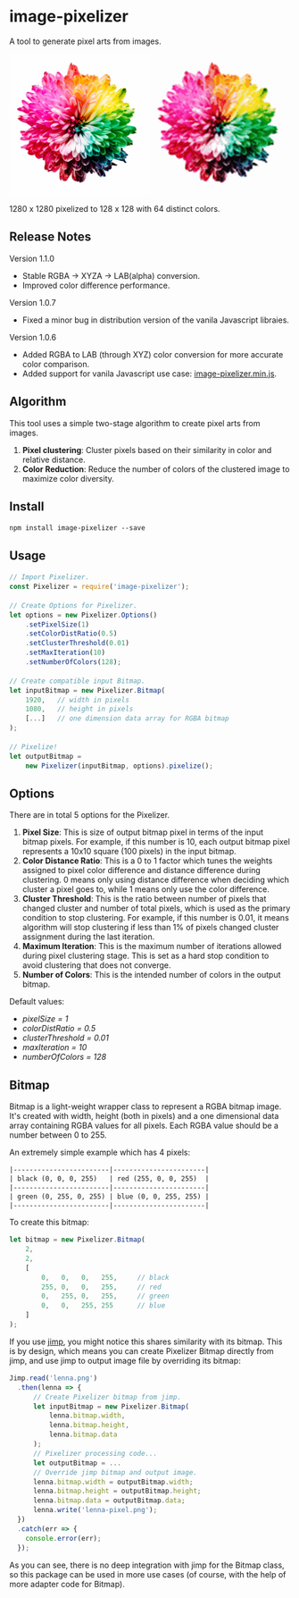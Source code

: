 # image-pixelizer

A tool to generate pixel arts from images.

![Example](/images/example.png)

1280 x 1280 pixelized to 128 x 128 with 64 distinct colors.

## Release Notes

Version 1.1.0
* Stable RGBA -> XYZA -> LAB(alpha) conversion.
* Improved color difference performance.

Version 1.0.7
* Fixed a minor bug in distribution version of the vanila Javascript libraies.

Version 1.0.6
* Added RGBA to LAB (through XYZ) color conversion for more accurate color comparison.
* Added support for vanila Javascript use case: [image-pixelizer.min.js](dist/image-pixelizer.min.js).

## Algorithm

This tool uses a simple two-stage algorithm to create pixel arts from images.

1. **Pixel clustering**: Cluster pixels based on their similarity in color and relative distance.
1. **Color Reduction**: Reduce the number of colors of the clustered image to maximize color diversity.

## Install

```shell
npm install image-pixelizer --save
```

## Usage

```javascript
// Import Pixelizer.
const Pixelizer = require('image-pixelizer');

// Create Options for Pixelizer.
let options = new Pixelizer.Options()
    .setPixelSize(1)
    .setColorDistRatio(0.5)
    .setClusterThreshold(0.01)
    .setMaxIteration(10)
    .setNumberOfColors(128);

// Create compatible input Bitmap.
let inputBitmap = new Pixelizer.Bitmap(
    1920,   // width in pixels
    1080,   // height in pixels
    [...]   // one dimension data array for RGBA bitmap
);

// Pixelize!
let outputBitmap = 
    new Pixelizer(inputBitmap, options).pixelize();
```
## Options

There are in total 5 options for the Pixelizer.

1. **Pixel Size**: This is size of output bitmap pixel in terms of the input bitmap pixels. For example, if this number is 10, each output bitmap pixel represents a 10x10 square (100 pixels) in the input bitmap.
1. **Color Distance Ratio**: This is a 0 to 1 factor which tunes the weights assigned to pixel color difference and distance difference during clustering. 0 means only using distance difference when deciding which cluster a pixel goes to, while 1 means only use the color difference.
1. **Cluster Threshold**: This is the ratio between number of pixels that changed cluster and number of total pixels, which is used as the primary condition to stop clustering. For example, if this number is 0.01, it means algorithm will stop clustering if less than 1% of pixels changed cluster assignment during the last iteration. 
1. **Maximum Iteration**: This is the maximum number of iterations allowed during pixel clustering stage. This is set as a hard stop condition to avoid clustering that does not converge.
1. **Number of Colors**: This is the intended number of colors in the output bitmap.

Default values:

* *pixelSize = 1*
* *colorDistRatio = 0.5*
* *clusterThreshold = 0.01*
* *maxIteration = 10*
* *numberOfColors = 128*

## Bitmap

Bitmap is a light-weight wrapper class to represent a RGBA bitmap image. It's created with width, height (both in pixels) and a one dimensional data array containing RGBA values for all pixels. Each RGBA value should be a number between 0 to 255.

An extremely simple example which has 4 pixels:

```
|------------------------|-----------------------|
| black (0, 0, 0, 255)   | red (255, 0, 0, 255)  |
|------------------------|-----------------------|
| green (0, 255, 0, 255) | blue (0, 0, 255, 255) |
|------------------------|-----------------------|
```

To create this bitmap:

```javascript
let bitmap = new Pixelizer.Bitmap(
    2, 
    2,
    [
        0,   0,   0,   255,     // black
        255, 0,   0,   255,     // red
        0,   255, 0,   255,     // green
        0,   0,   255, 255      // blue
    ]
);
```

If you use [jimp](https://www.npmjs.com/package/jimp), you might notice this shares similarity with its bitmap. This is by design, which means you can create Pixelizer Bitmap directly from jimp, and use jimp to output image file by overriding its bitmap:

```javascript
Jimp.read('lenna.png')
  .then(lenna => {
      // Create Pixelizer bitmap from jimp.
      let inputBitmap = new Pixelizer.Bitmap(
          lenna.bitmap.width,
          lenna.bitmap.height,
          lenna.bitmap.data
      );
      // Pixelizer processing code...
      let outputBitmap = ...
      // Override jimp bitmap and output image.
      lenna.bitmap.width = outputBitmap.width;
      lenna.bitmap.height = outputBitmap.height;
      lenna.bitmap.data = outputBitmap.data;
      lenna.write('lenna-pixel.png');
  })
  .catch(err => {
    console.error(err);
  });
```

As you can see, there is no deep integration with jimp for the Bitmap class, so this package can be used in more use cases (of course, with the help of more adapter code for Bitmap).
 

